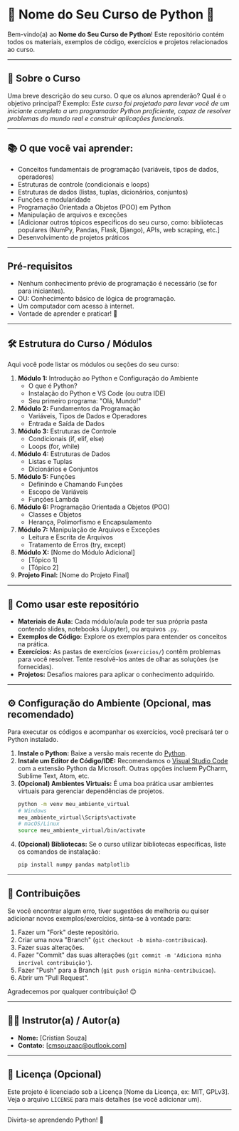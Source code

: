 # 🐍 Nome do Seu Curso de Python 🐍

Bem-vindo(a) ao **Nome do Seu Curso de Python**! Este repositório contém todos os materiais, exemplos de código, exercícios e projetos relacionados ao curso.

---

## 🎯 Sobre o Curso

Uma breve descrição do seu curso. O que os alunos aprenderão? Qual é o objetivo principal?
Exemplo: *Este curso foi projetado para levar você de um iniciante completo a um programador Python proficiente, capaz de resolver problemas do mundo real e construir aplicações funcionais.*

---

## 📚 O que você vai aprender:

* Conceitos fundamentais de programação (variáveis, tipos de dados, operadores)
* Estruturas de controle (condicionais e loops)
* Estruturas de dados (listas, tuplas, dicionários, conjuntos)
* Funções e modularidade
* Programação Orientada a Objetos (POO) em Python
* Manipulação de arquivos e exceções
* [Adicionar outros tópicos específicos do seu curso, como: bibliotecas populares (NumPy, Pandas, Flask, Django), APIs, web scraping, etc.]
* Desenvolvimento de projetos práticos

---

##  Pré-requisitos

* Nenhum conhecimento prévio de programação é necessário (se for para iniciantes).
* OU: Conhecimento básico de lógica de programação.
* Um computador com acesso à internet.
* Vontade de aprender e praticar! 💪

---

## 🛠️ Estrutura do Curso / Módulos

Aqui você pode listar os módulos ou seções do seu curso:

1.  **Módulo 1:** Introdução ao Python e Configuração do Ambiente
    * O que é Python?
    * Instalação do Python e VS Code (ou outra IDE)
    * Seu primeiro programa: "Olá, Mundo!"
2.  **Módulo 2:** Fundamentos da Programação
    * Variáveis, Tipos de Dados e Operadores
    * Entrada e Saída de Dados
3.  **Módulo 3:** Estruturas de Controle
    * Condicionais (if, elif, else)
    * Loops (for, while)
4.  **Módulo 4:** Estruturas de Dados
    * Listas e Tuplas
    * Dicionários e Conjuntos
5.  **Módulo 5:** Funções
    * Definindo e Chamando Funções
    * Escopo de Variáveis
    * Funções Lambda
6.  **Módulo 6:** Programação Orientada a Objetos (POO)
    * Classes e Objetos
    * Herança, Polimorfismo e Encapsulamento
7.  **Módulo 7:** Manipulação de Arquivos e Exceções
    * Leitura e Escrita de Arquivos
    * Tratamento de Erros (try, except)
8.  **Módulo X:** [Nome do Módulo Adicional]
    * [Tópico 1]
    * [Tópico 2]
9.  **Projeto Final:** [Nome do Projeto Final]

---

## 🚀 Como usar este repositório

* **Materiais de Aula:** Cada módulo/aula pode ter sua própria pasta contendo slides, notebooks (Jupyter), ou arquivos `.py`.
* **Exemplos de Código:** Explore os exemplos para entender os conceitos na prática.
* **Exercícios:** As pastas de exercícios (`exercicios/`) contêm problemas para você resolver. Tente resolvê-los antes de olhar as soluções (se fornecidas).
* **Projetos:** Desafios maiores para aplicar o conhecimento adquirido.

---

## ⚙️ Configuração do Ambiente (Opcional, mas recomendado)

Para executar os códigos e acompanhar os exercícios, você precisará ter o Python instalado.

1.  **Instale o Python:** Baixe a versão mais recente do [Python](https://www.python.org/downloads/).
2.  **Instale um Editor de Código/IDE:** Recomendamos o [Visual Studio Code](https://code.visualstudio.com/) com a extensão Python da Microsoft. Outras opções incluem PyCharm, Sublime Text, Atom, etc.
3.  **(Opcional) Ambientes Virtuais:** É uma boa prática usar ambientes virtuais para gerenciar dependências de projetos.
    ```bash
    python -m venv meu_ambiente_virtual
    # Windows
    meu_ambiente_virtual\Scripts\activate
    # macOS/Linux
    source meu_ambiente_virtual/bin/activate
    ```
4.  **(Opcional) Bibliotecas:** Se o curso utilizar bibliotecas específicas, liste os comandos de instalação:
    ```bash
    pip install numpy pandas matplotlib
    ```

---

## 🤝 Contribuições

Se você encontrar algum erro, tiver sugestões de melhoria ou quiser adicionar novos exemplos/exercícios, sinta-se à vontade para:

1.  Fazer um "Fork" deste repositório.
2.  Criar uma nova "Branch" (`git checkout -b minha-contribuicao`).
3.  Fazer suas alterações.
4.  Fazer "Commit" das suas alterações (`git commit -m 'Adiciona minha incrível contribuição'`).
5.  Fazer "Push" para a Branch (`git push origin minha-contribuicao`).
6.  Abrir um "Pull Request".

Agradecemos por qualquer contribuição! 😊

---

## 👨‍🏫 Instrutor(a) / Autor(a)

* **Nome:** [Cristian Souza]
* **Contato:** [cmsouzaac@outlook.com]

---

## 📜 Licença (Opcional)

Este projeto é licenciado sob a Licença [Nome da Licença, ex: MIT, GPLv3]. Veja o arquivo `LICENSE` para mais detalhes (se você adicionar um).

---

Divirta-se aprendendo Python! 🎉